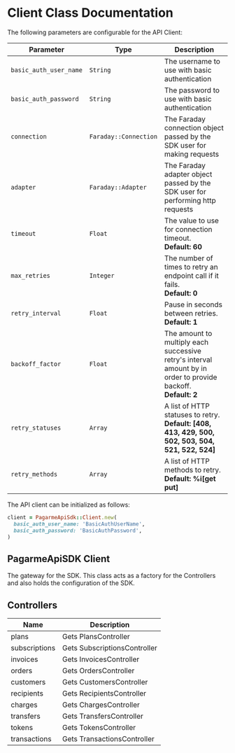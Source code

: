
# Client Class Documentation

The following parameters are configurable for the API Client:

| Parameter | Type | Description |
|  --- | --- | --- |
| `basic_auth_user_name` | `String` | The username to use with basic authentication |
| `basic_auth_password` | `String` | The password to use with basic authentication |
| `connection` | `Faraday::Connection` | The Faraday connection object passed by the SDK user for making requests |
| `adapter` | `Faraday::Adapter` | The Faraday adapter object passed by the SDK user for performing http requests |
| `timeout` | `Float` | The value to use for connection timeout. <br> **Default: 60** |
| `max_retries` | `Integer` | The number of times to retry an endpoint call if it fails. <br> **Default: 0** |
| `retry_interval` | `Float` | Pause in seconds between retries. <br> **Default: 1** |
| `backoff_factor` | `Float` | The amount to multiply each successive retry's interval amount by in order to provide backoff. <br> **Default: 2** |
| `retry_statuses` | `Array` | A list of HTTP statuses to retry. <br> **Default: [408, 413, 429, 500, 502, 503, 504, 521, 522, 524]** |
| `retry_methods` | `Array` | A list of HTTP methods to retry. <br> **Default: %i[get put]** |

The API client can be initialized as follows:

```ruby
client = PagarmeApiSdk::Client.new(
  basic_auth_user_name: 'BasicAuthUserName',
  basic_auth_password: 'BasicAuthPassword',
)
```

## PagarmeApiSDK Client

The gateway for the SDK. This class acts as a factory for the Controllers and also holds the configuration of the SDK.

## Controllers

| Name | Description |
|  --- | --- |
| plans | Gets PlansController |
| subscriptions | Gets SubscriptionsController |
| invoices | Gets InvoicesController |
| orders | Gets OrdersController |
| customers | Gets CustomersController |
| recipients | Gets RecipientsController |
| charges | Gets ChargesController |
| transfers | Gets TransfersController |
| tokens | Gets TokensController |
| transactions | Gets TransactionsController |

